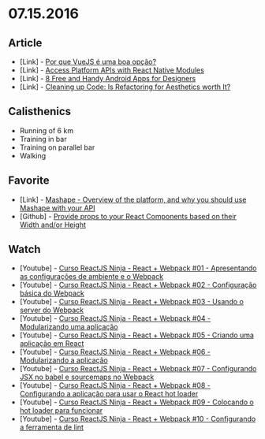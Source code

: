 # 07.15.2016

## Article 

- \[Link\] - [Por que VueJS é uma boa opção?](http://www.vuejs-brasil.com.br/por-que-vuejs-e-uma-boa-opcao/)
- \[Link\] - [Access Platform APIs with React Native Modules](https://www.sitepoint.com/access-platform-apis-with-react-native-modules/)
- \[Link\] - [8 Free and Handy Android Apps for Designers](https://www.sitepoint.com/8-free-and-handy-android-apps-for-designers/)
- \[Link\] - [Cleaning up Code: Is Refactoring for Aesthetics worth It?](https://www.sitepoint.com/cleaning-up-code-is-refactoring-for-aesthetics-worth-it/)


## Calisthenics

- Running of 6 km
- Training in bar
- Training on parallel bar
- Walking


## Favorite

- \[Link\] - [Mashape - Overview of the platform, and why you should use Mashape with your API](https://market.mashape.com/explore?sort=developers&page=1)
- \[Github\] - [Provide props to your React Components based on their Width and/or Height](https://github.com/ctrlplusb/react-component-queries)


## Watch

- \[Youtube\] - [Curso ReactJS Ninja - React + Webpack #01 - Apresentando as configurações de ambiente e o Webpack](https://youtu.be/UtTL7rKBMGk)
- \[Youtube\] - [Curso ReactJS Ninja - React + Webpack #02 - Configuração básica do Webpack](https://youtu.be/EfcNLU6zFJs)
- \[Youtube\] - [Curso ReactJS Ninja - React + Webpack #03 - Usando o server do Webpack](https://youtu.be/WQd9RSz3oAw)
- \[Youtube\] - [Curso ReactJS Ninja - React + Webpack #04 - Modularizando uma aplicação](https://youtu.be/QqZ6OExCKn4)
- \[Youtube\] - [Curso ReactJS Ninja - React + Webpack #05 - Criando uma aplicação em React](https://youtu.be/WrmVcGMIcUg)
- \[Youtube\] - [Curso ReactJS Ninja - React + Webpack #06 - Modularizando a aplicação](https://youtu.be/Ruy1lAEGk2A)
- \[Youtube\] - [Curso ReactJS Ninja - React + Webpack #07 - Configurando JSX no babel e sourcemaps no Webpack](https://youtu.be/GNBfAo1Y7R8)
- \[Youtube\] - [Curso ReactJS Ninja - React + Webpack #08 - Configurando a aplicação para usar o React hot loader](https://youtu.be/iqXsWglHSfg)
- \[Youtube\] - [Curso ReactJS Ninja - React + Webpack #09 - Colocando o hot loader para funcionar](https://youtu.be/fQqr80vOtao)
- \[Youtube\] - [Curso ReactJS Ninja - React + Webpack #10 - Configurando a ferramenta de lint](https://youtu.be/X2Ge_5OsgVQ)
